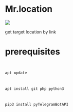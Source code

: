 # Mr.location
<img src='https://jilrot.com/images/mrlocation.jpg' />

get target location by link
<br />
# prerequisites
<code>
<p>apt update</p>
<p>apt install git php python3</p>
<p>pip3 install pyTelegramBotAPI</p>
</code>
